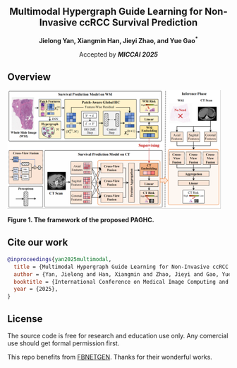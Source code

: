 <div align="center">
<h2>Multimodal Hypergraph Guide Learning for Non-Invasive ccRCC Survival Prediction</h2>

<p align="center">
  <b>Jielong Yan, Xiangmin Han, Jieyi Zhao, and Yue Gao<sup>*</sup></b>
</p>

Accepted by _**MICCAI 2025**_
</div>

## Overview
<div>
    <img src="pipeline.png" width="96%" height="96%">
</div>

**Figure 1. The framework of the proposed PAGHC.**

## Cite our work
```bibtex
@inproceedings{yan2025multimodal,
  title = {Multimodal Hypergraph Guide Learning for Non-Invasive ccRCC Survival Prediction},
  author = {Yan, Jielong and Han, Xiangmin and Zhao, Jieyi and Gao, Yue},
  booktitle = {International Conference on Medical Image Computing and Computer-Assisted Intervention},
  year = {2025},
}
```

## License
The source code is free for research and education use only. Any comercial use should get formal permission first.

This repo benefits from [FBNETGEN](https://github.com/Wayfear/FBNETGEN).  Thanks for their wonderful works.
